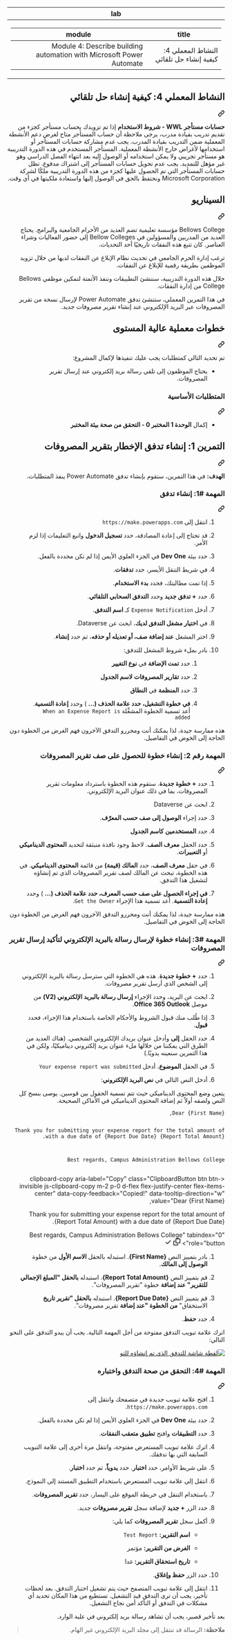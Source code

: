 <div class="Box-sc-g0xbh4-0 eoaCFS js-snippet-clipboard-copy-unpositioned undefined" data-hpc="true"><article class="markdown-body entry-content container-lg" itemprop="text"><div dir="rtl"><markdown-accessiblity-table data-catalyst=""><table>
  <thead>
  <tr>
  <th>lab</th>
  </tr>
  </thead>
  <tbody>
  <tr>
  <td><div dir="rtl"><table>
  <thead>
  <tr>
  <th>title</th>
  <th>module</th>
  </tr>
  </thead>
  <tbody>
  <tr>
  <td><div dir="rtl">النشاط المعملي 4: كيفية إنشاء حل تلقائي</div></td>
  <td><div dir="rtl">Module 4: Describe building automation with Microsoft Power Automate</div></td>
  </tr>
  </tbody>
</table>
</div></td>
  </tr>
  </tbody>
</table></markdown-accessiblity-table>

<div class="markdown-heading" dir="rtl"><h1 tabindex="-1" class="heading-element" dir="rtl">النشاط المعملي 4: كيفية إنشاء حل تلقائي</h1><a id="user-content-النشاط-المعملي-4-كيفية-إنشاء-حل-تلقائي" class="anchor" aria-label="Permalink: النشاط المعملي 4: كيفية إنشاء حل تلقائي" href="#النشاط-المعملي-4-كيفية-إنشاء-حل-تلقائي"><svg class="octicon octicon-link" viewBox="0 0 16 16" version="1.1" width="16" height="16" aria-hidden="true"><path d="m7.775 3.275 1.25-1.25a3.5 3.5 0 1 1 4.95 4.95l-2.5 2.5a3.5 3.5 0 0 1-4.95 0 .751.751 0 0 1 .018-1.042.751.751 0 0 1 1.042-.018 1.998 1.998 0 0 0 2.83 0l2.5-2.5a2.002 2.002 0 0 0-2.83-2.83l-1.25 1.25a.751.751 0 0 1-1.042-.018.751.751 0 0 1-.018-1.042Zm-4.69 9.64a1.998 1.998 0 0 0 2.83 0l1.25-1.25a.751.751 0 0 1 1.042.018.751.751 0 0 1 .018 1.042l-1.25 1.25a3.5 3.5 0 1 1-4.95-4.95l2.5-2.5a3.5 3.5 0 0 1 4.95 0 .751.751 0 0 1-.018 1.042.751.751 0 0 1-1.042.018 1.998 1.998 0 0 0-2.83 0l-2.5 2.5a1.998 1.998 0 0 0 0 2.83Z"></path></svg></a></div>
<p dir="rtl"><strong>حسابات مستأجر WWL - شروط الاستخدام</strong> إذا تم تزويدك بحساب مستأجر كجزء من تقديم تدريب بقيادة مدرب، يرجى ملاحظة أن حساب المستأجر متاح لغرض دعم الأنشطة المعملية ضمن التدريب بقيادة المدرب. يجب عدم مشاركة حسابات المستأجر أو استخدامها لأغراض خارج الأنشطة المعملية. المستأجر المستخدم في هذه الدورة التدريبية هو مستأجر تجريبي ولا يمكن استخدامه أو الوصول إليه بعد انتهاء الفصل الدراسي وهو غير مؤهل للتمديد. يجب عدم تحويل حسابات المستأجر إلى اشتراك مدفوع. تظل حسابات المستأجر التي تم الحصول عليها كجزء من هذه الدورة التدريبية ملكًا لشركة Microsoft Corporation ونحتفظ بالحق في الوصول إليها واستعادة ملكيتها في أي وقت.</p>
<div class="markdown-heading" dir="rtl"><h2 tabindex="-1" class="heading-element" dir="rtl">السيناريو</h2><a id="user-content-السيناريو" class="anchor" aria-label="Permalink: السيناريو" href="#السيناريو"><svg class="octicon octicon-link" viewBox="0 0 16 16" version="1.1" width="16" height="16" aria-hidden="true"><path d="m7.775 3.275 1.25-1.25a3.5 3.5 0 1 1 4.95 4.95l-2.5 2.5a3.5 3.5 0 0 1-4.95 0 .751.751 0 0 1 .018-1.042.751.751 0 0 1 1.042-.018 1.998 1.998 0 0 0 2.83 0l2.5-2.5a2.002 2.002 0 0 0-2.83-2.83l-1.25 1.25a.751.751 0 0 1-1.042-.018.751.751 0 0 1-.018-1.042Zm-4.69 9.64a1.998 1.998 0 0 0 2.83 0l1.25-1.25a.751.751 0 0 1 1.042.018.751.751 0 0 1 .018 1.042l-1.25 1.25a3.5 3.5 0 1 1-4.95-4.95l2.5-2.5a3.5 3.5 0 0 1 4.95 0 .751.751 0 0 1-.018 1.042.751.751 0 0 1-1.042.018 1.998 1.998 0 0 0-2.83 0l-2.5 2.5a1.998 1.998 0 0 0 0 2.83Z"></path></svg></a></div>
<p dir="rtl">Bellows College مؤسسة تعليمية تضم العديد من الأحرام الجامعية والبرامج. يحتاج العديد من المدربين والمسؤولين في Bellow Colleges إلى حضور الفعاليات وشراء العناصر. كان تتبع هذه النفقات تاريخيًا أحد التحديات.</p>
<p dir="rtl">ترغب إدارة الحرم الجامعي في تحديث نظام الإبلاغ عن النفقات لديها من خلال تزويد الموظفين بطريقة رقمية للإبلاغ عن النفقات.</p>
<p dir="rtl">خلال هذه الدورة التدريبية، سننشئ التطبيقات وننفذ الأتمتة لتمكين موظفي Bellows College من إدارة النفقات.</p>
<p dir="rtl">في هذا التمرين المعملي، ستنشئ تدفق Power Automate لإرسال نسخة من تقرير المصروفات عبر البريد الإلكتروني عند إنشاء تقرير مصروفات جديد.</p>
<div class="markdown-heading" dir="rtl"><h2 tabindex="-1" class="heading-element" dir="rtl">خطوات معملية عالية المستوى</h2><a id="user-content-خطوات-معملية-عالية-المستوى" class="anchor" aria-label="Permalink: خطوات معملية عالية المستوى" href="#خطوات-معملية-عالية-المستوى"><svg class="octicon octicon-link" viewBox="0 0 16 16" version="1.1" width="16" height="16" aria-hidden="true"><path d="m7.775 3.275 1.25-1.25a3.5 3.5 0 1 1 4.95 4.95l-2.5 2.5a3.5 3.5 0 0 1-4.95 0 .751.751 0 0 1 .018-1.042.751.751 0 0 1 1.042-.018 1.998 1.998 0 0 0 2.83 0l2.5-2.5a2.002 2.002 0 0 0-2.83-2.83l-1.25 1.25a.751.751 0 0 1-1.042-.018.751.751 0 0 1-.018-1.042Zm-4.69 9.64a1.998 1.998 0 0 0 2.83 0l1.25-1.25a.751.751 0 0 1 1.042.018.751.751 0 0 1 .018 1.042l-1.25 1.25a3.5 3.5 0 1 1-4.95-4.95l2.5-2.5a3.5 3.5 0 0 1 4.95 0 .751.751 0 0 1-.018 1.042.751.751 0 0 1-1.042.018 1.998 1.998 0 0 0-2.83 0l-2.5 2.5a1.998 1.998 0 0 0 0 2.83Z"></path></svg></a></div>
<p dir="rtl">تم تحديد التالي كمتطلبات يجب عليك تنفيذها لإكمال المشروع:</p>
<ul dir="rtl">
<li>يحتاج الموظفون إلى تلقي رسالة بريد إلكتروني عند إرسال تقرير المصروفات.</li>
</ul>
<div class="markdown-heading" dir="rtl"><h3 tabindex="-1" class="heading-element" dir="rtl">المتطلبات الأساسية</h3><a id="user-content-المتطلبات-الأساسية" class="anchor" aria-label="Permalink: المتطلبات الأساسية" href="#المتطلبات-الأساسية"><svg class="octicon octicon-link" viewBox="0 0 16 16" version="1.1" width="16" height="16" aria-hidden="true"><path d="m7.775 3.275 1.25-1.25a3.5 3.5 0 1 1 4.95 4.95l-2.5 2.5a3.5 3.5 0 0 1-4.95 0 .751.751 0 0 1 .018-1.042.751.751 0 0 1 1.042-.018 1.998 1.998 0 0 0 2.83 0l2.5-2.5a2.002 2.002 0 0 0-2.83-2.83l-1.25 1.25a.751.751 0 0 1-1.042-.018.751.751 0 0 1-.018-1.042Zm-4.69 9.64a1.998 1.998 0 0 0 2.83 0l1.25-1.25a.751.751 0 0 1 1.042.018.751.751 0 0 1 .018 1.042l-1.25 1.25a3.5 3.5 0 1 1-4.95-4.95l2.5-2.5a3.5 3.5 0 0 1 4.95 0 .751.751 0 0 1-.018 1.042.751.751 0 0 1-1.042.018 1.998 1.998 0 0 0-2.83 0l-2.5 2.5a1.998 1.998 0 0 0 0 2.83Z"></path></svg></a></div>
<ul dir="rtl">
<li>إكمال <strong>الوحدة 1 المختبر 0 - التحقق من صحة بيئة المختبر</strong></li>
</ul>
<div class="markdown-heading" dir="rtl"><h2 tabindex="-1" class="heading-element" dir="rtl">التمرين 1: إنشاء تدفق الإخطار بتقرير المصروفات</h2><a id="user-content-التمرين-1-إنشاء-تدفق-الإخطار-بتقرير-المصروفات" class="anchor" aria-label="Permalink: التمرين 1: إنشاء تدفق الإخطار بتقرير المصروفات" href="#التمرين-1-إنشاء-تدفق-الإخطار-بتقرير-المصروفات"><svg class="octicon octicon-link" viewBox="0 0 16 16" version="1.1" width="16" height="16" aria-hidden="true"><path d="m7.775 3.275 1.25-1.25a3.5 3.5 0 1 1 4.95 4.95l-2.5 2.5a3.5 3.5 0 0 1-4.95 0 .751.751 0 0 1 .018-1.042.751.751 0 0 1 1.042-.018 1.998 1.998 0 0 0 2.83 0l2.5-2.5a2.002 2.002 0 0 0-2.83-2.83l-1.25 1.25a.751.751 0 0 1-1.042-.018.751.751 0 0 1-.018-1.042Zm-4.69 9.64a1.998 1.998 0 0 0 2.83 0l1.25-1.25a.751.751 0 0 1 1.042.018.751.751 0 0 1 .018 1.042l-1.25 1.25a3.5 3.5 0 1 1-4.95-4.95l2.5-2.5a3.5 3.5 0 0 1 4.95 0 .751.751 0 0 1-.018 1.042.751.751 0 0 1-1.042.018 1.998 1.998 0 0 0-2.83 0l-2.5 2.5a1.998 1.998 0 0 0 0 2.83Z"></path></svg></a></div>
<p dir="rtl"><strong>الهدف:</strong> في هذا التمرين، ستقوم بإنشاء تدفق Power Automate ينفذ المتطلبات.</p>
<div class="markdown-heading" dir="rtl"><h3 tabindex="-1" class="heading-element" dir="rtl">المهمة #1: إنشاء تدفق</h3><a id="user-content-المهمة-1-إنشاء-تدفق" class="anchor" aria-label="Permalink: المهمة #1: إنشاء تدفق" href="#المهمة-1-إنشاء-تدفق"><svg class="octicon octicon-link" viewBox="0 0 16 16" version="1.1" width="16" height="16" aria-hidden="true"><path d="m7.775 3.275 1.25-1.25a3.5 3.5 0 1 1 4.95 4.95l-2.5 2.5a3.5 3.5 0 0 1-4.95 0 .751.751 0 0 1 .018-1.042.751.751 0 0 1 1.042-.018 1.998 1.998 0 0 0 2.83 0l2.5-2.5a2.002 2.002 0 0 0-2.83-2.83l-1.25 1.25a.751.751 0 0 1-1.042-.018.751.751 0 0 1-.018-1.042Zm-4.69 9.64a1.998 1.998 0 0 0 2.83 0l1.25-1.25a.751.751 0 0 1 1.042.018.751.751 0 0 1 .018 1.042l-1.25 1.25a3.5 3.5 0 1 1-4.95-4.95l2.5-2.5a3.5 3.5 0 0 1 4.95 0 .751.751 0 0 1-.018 1.042.751.751 0 0 1-1.042.018 1.998 1.998 0 0 0-2.83 0l-2.5 2.5a1.998 1.998 0 0 0 0 2.83Z"></path></svg></a></div>
<ol dir="rtl">
<li>
<p dir="rtl">انتقل إلى <code>https://make.powerapps.com</code></p>
</li>
<li>
<p dir="rtl">قد تحتاج إلى إعادة المصادقة، حدد <strong>تسجيل الدخول</strong> واتبع التعليمات إذا لزم الأمر.</p>
</li>
<li>
<p dir="rtl">حدد بيئة <strong>Dev One</strong> في الجزء العلوي الأيمن إذا لم تكن محددة بالفعل.</p>
</li>
<li>
<p dir="rtl">في شريط التنقل الأيسر، حدد <strong>تدفقات</strong>.</p>
</li>
<li>
<p dir="rtl">إذا تمت مطالبتك، فحدد <strong>بدء الاستخدام</strong>.</p>
</li>
<li>
<p dir="rtl">حدد <strong>+ تدفق جديد</strong> وحدد <strong>التدفق السحابي التلقائي</strong>.</p>
</li>
<li>
<p dir="rtl">أدخل <code>Expense Notification</code> كـ <strong>اسم التدفق</strong>.</p>
</li>
<li>
<p dir="rtl">في <strong>اختيار مشغل التدفق لديك</strong>، ابحث عن Dataverse.</p>
</li>
<li>
<p dir="rtl">اختر المشغل <strong>عند إضافة صف، أو تعديله أو حذفه</strong>، ثم حدد <strong>إنشاء</strong>.</p>
</li>
<li>
<p dir="rtl">بادر بملء شروط المشغل للتدفق:</p>
<ol dir="rtl">
<li>
<p dir="rtl">حدد <strong>تمت الإضافة</strong> في <strong>نوع التغيير</strong></p>
</li>
<li>
<p dir="rtl">حدد <strong>تقارير المصروفات</strong> <strong>لاسم الجدول</strong></p>
</li>
<li>
<p dir="rtl">حدد <strong>المنظمة</strong> في <strong>النطاق</strong></p>
</li>
<li>
<p dir="rtl"><strong>في خطوة التشغيل، حدد علامة الحذف (...</strong> ) وحدد <strong>إعادة التسمية</strong>. أعد تسمية الخطوة المشغِّلة <code>When an Expense Report is added</code></p>
</li>
</ol>
</li>
</ol>
<p dir="rtl">هذه ممارسة جيدة، لذا يمكنك أنت ومحررو التدفق الآخرون فهم الغرض من الخطوة دون الحاجة إلى الخوض في التفاصيل.</p>
<div class="markdown-heading" dir="rtl"><h3 tabindex="-1" class="heading-element" dir="rtl">المهمة رقم 2: إنشاء خطوة للحصول على صف تقرير المصروفات</h3><a id="user-content-المهمة-رقم-2-إنشاء-خطوة-للحصول-على-صف-تقرير-المصروفات" class="anchor" aria-label="Permalink: المهمة رقم 2: إنشاء خطوة للحصول على صف تقرير المصروفات" href="#المهمة-رقم-2-إنشاء-خطوة-للحصول-على-صف-تقرير-المصروفات"><svg class="octicon octicon-link" viewBox="0 0 16 16" version="1.1" width="16" height="16" aria-hidden="true"><path d="m7.775 3.275 1.25-1.25a3.5 3.5 0 1 1 4.95 4.95l-2.5 2.5a3.5 3.5 0 0 1-4.95 0 .751.751 0 0 1 .018-1.042.751.751 0 0 1 1.042-.018 1.998 1.998 0 0 0 2.83 0l2.5-2.5a2.002 2.002 0 0 0-2.83-2.83l-1.25 1.25a.751.751 0 0 1-1.042-.018.751.751 0 0 1-.018-1.042Zm-4.69 9.64a1.998 1.998 0 0 0 2.83 0l1.25-1.25a.751.751 0 0 1 1.042.018.751.751 0 0 1 .018 1.042l-1.25 1.25a3.5 3.5 0 1 1-4.95-4.95l2.5-2.5a3.5 3.5 0 0 1 4.95 0 .751.751 0 0 1-.018 1.042.751.751 0 0 1-1.042.018 1.998 1.998 0 0 0-2.83 0l-2.5 2.5a1.998 1.998 0 0 0 0 2.83Z"></path></svg></a></div>
<ol dir="rtl">
<li>
<p dir="rtl">حدد <strong>+ خطوة جديدة</strong>. ستقوم هذه الخطوة باسترداد معلومات تقرير المصروفات، بما في ذلك عنوان البريد الإلكتروني.</p>
</li>
<li>
<p dir="rtl">ابحث عن Dataverse</p>
</li>
<li>
<p dir="rtl">حدد إجراء <strong>الوصول إلى صف حسب المعرّف</strong>.</p>
</li>
<li>
<p dir="rtl">حدد <strong>المستخدمين</strong> <strong>كاسم الجدول</strong></p>
</li>
<li>
<p dir="rtl">حدد الحقل <strong>معرف الصف</strong>. لاحظ وجود نافذة منبثقة لتحديد <strong>المحتوى الديناميكي</strong> أو <strong>التعبيرات</strong>.</p>
</li>
<li>
<p dir="rtl">في حقل <strong>معرف الصف</strong>، حدد <strong>المالك (قيمة)</strong> من قائمة <strong>المحتوى الديناميكي</strong>. في هذه الخطوة، تبحث عن المالك لصف تقرير المصروفات الذي تم إنشاؤه لتشغيل هذا التدفق.</p>
</li>
<li>
<p dir="rtl"><strong>في إجراء الحصول على صف حسب المعرف، حدد علامة الحذف (...</strong> ) وحدد <strong>إعادة التسمية</strong>. أعد تسمية هذا الإجراء <code>Get the Owner</code>.</p>
</li>
</ol>
<p dir="rtl">هذه ممارسة جيدة، لذا يمكنك أنت ومحررو التدفق الآخرون فهم الغرض من الخطوة دون الحاجة إلى الخوض في التفاصيل.</p>
<div class="markdown-heading" dir="rtl"><h3 tabindex="-1" class="heading-element" dir="rtl">المهمة #3: إنشاء خطوة لإرسال رسالة بالبريد الإلكتروني لتأكيد إرسال تقرير المصروفات</h3><a id="user-content-المهمة-3-إنشاء-خطوة-لإرسال-رسالة-بالبريد-الإلكتروني-لتأكيد-إرسال-تقرير-المصروفات" class="anchor" aria-label="Permalink: المهمة #3: إنشاء خطوة لإرسال رسالة بالبريد الإلكتروني لتأكيد إرسال تقرير المصروفات" href="#المهمة-3-إنشاء-خطوة-لإرسال-رسالة-بالبريد-الإلكتروني-لتأكيد-إرسال-تقرير-المصروفات"><svg class="octicon octicon-link" viewBox="0 0 16 16" version="1.1" width="16" height="16" aria-hidden="true"><path d="m7.775 3.275 1.25-1.25a3.5 3.5 0 1 1 4.95 4.95l-2.5 2.5a3.5 3.5 0 0 1-4.95 0 .751.751 0 0 1 .018-1.042.751.751 0 0 1 1.042-.018 1.998 1.998 0 0 0 2.83 0l2.5-2.5a2.002 2.002 0 0 0-2.83-2.83l-1.25 1.25a.751.751 0 0 1-1.042-.018.751.751 0 0 1-.018-1.042Zm-4.69 9.64a1.998 1.998 0 0 0 2.83 0l1.25-1.25a.751.751 0 0 1 1.042.018.751.751 0 0 1 .018 1.042l-1.25 1.25a3.5 3.5 0 1 1-4.95-4.95l2.5-2.5a3.5 3.5 0 0 1 4.95 0 .751.751 0 0 1-.018 1.042.751.751 0 0 1-1.042.018 1.998 1.998 0 0 0-2.83 0l-2.5 2.5a1.998 1.998 0 0 0 0 2.83Z"></path></svg></a></div>
<ol dir="rtl">
<li>
<p dir="rtl">حدد <strong>+ خطوة جديدة</strong>. هذه هي الخطوة التي سترسل رسالة بالبريد الإلكتروني إلى الشخص الذي أرسل تقرير مصروفات.</p>
</li>
<li>
<p dir="rtl">ابحث عن البريد، وحدد الإجراء <strong>إرسال رسالة بالبريد الإلكتروني (V2)</strong> من موصل <strong>Office 365 Outlook</strong>.</p>
</li>
<li>
<p dir="rtl">إذا طُلب منك قبول الشروط والأحكام الخاصة باستخدام هذا الإجراء، فحدد <strong>قبول</strong>.</p>
</li>
<li>
<p dir="rtl">حدد الحقل <strong>إلى</strong> وأدخل عنوان بريدك الإلكتروني الشخصي. (هناك العديد من الطرق التي يمكننا من خلالها ملء عنوان بريد إلكتروني ديناميكيًا، ولكن في هذا التمرين سنعينه يدويًا.)</p>
</li>
<li>
<p dir="rtl">في الحقل <strong>الموضوع</strong>، أدخل <code>Your expense report was submitted</code></p>
</li>
<li>
<p dir="rtl">أدخل النص التالي في <strong>نص البريد الإلكتروني</strong>:</p>
</li>
</ol>
<p dir="rtl">يتعين وضع المحتوى الديناميكي حيث تتم تسمية الحقول بين قوسين. يوصى بنسخ كل النص ولصقه أولاً ثم إضافة المحتوى الديناميكي في الأماكن الصحيحة.</p>
<div class="snippet-clipboard-content notranslate position-relative overflow-auto"><pre class="notranslate"><code>Dear {First Name},

Thank you for submitting your expense report for the total amount of {Report Total Amount} with a due date of {Report Due Date}.

 
Best regards,
Campus Administration
Bellows College
</code></pre><div class="zeroclipboard-container">
    <clipboard-copy aria-label="Copy" class="ClipboardButton btn btn-invisible js-clipboard-copy m-2 p-0 d-flex flex-justify-center flex-items-center" data-copy-feedback="Copied!" data-tooltip-direction="w" value="Dear {First Name},

Thank you for submitting your expense report for the total amount of {Report Total Amount} with a due date of {Report Due Date}.

 
Best regards,
Campus Administration
Bellows College" tabindex="0" role="button">
      <svg aria-hidden="true" height="16" viewBox="0 0 16 16" version="1.1" width="16" data-view-component="true" class="octicon octicon-copy js-clipboard-copy-icon">
    <path d="M0 6.75C0 5.784.784 5 1.75 5h1.5a.75.75 0 0 1 0 1.5h-1.5a.25.25 0 0 0-.25.25v7.5c0 .138.112.25.25.25h7.5a.25.25 0 0 0 .25-.25v-1.5a.75.75 0 0 1 1.5 0v1.5A1.75 1.75 0 0 1 9.25 16h-7.5A1.75 1.75 0 0 1 0 14.25Z"></path><path d="M5 1.75C5 .784 5.784 0 6.75 0h7.5C15.216 0 16 .784 16 1.75v7.5A1.75 1.75 0 0 1 14.25 11h-7.5A1.75 1.75 0 0 1 5 9.25Zm1.75-.25a.25.25 0 0 0-.25.25v7.5c0 .138.112.25.25.25h7.5a.25.25 0 0 0 .25-.25v-7.5a.25.25 0 0 0-.25-.25Z"></path>
</svg>
      <svg aria-hidden="true" height="16" viewBox="0 0 16 16" version="1.1" width="16" data-view-component="true" class="octicon octicon-check js-clipboard-check-icon color-fg-success d-none">
    <path d="M13.78 4.22a.75.75 0 0 1 0 1.06l-7.25 7.25a.75.75 0 0 1-1.06 0L2.22 9.28a.751.751 0 0 1 .018-1.042.751.751 0 0 1 1.042-.018L6 10.94l6.72-6.72a.75.75 0 0 1 1.06 0Z"></path>
</svg>
    </clipboard-copy>
  </div></div>
<ol dir="rtl">
<li>
<p dir="rtl">بادر بتمييز النص <strong>{First Name}</strong>. استبدله بالحقل <strong>الاسم الأول</strong> من خطوة <strong>الوصول إلى المالك</strong>.</p>
</li>
<li>
<p dir="rtl">قم بتمييز النص <strong>{Report Total Amount}</strong>. استبدله <strong>بالحقل "المبلغ الإجمالي للتقرير" عند إضافة</strong> خطوة "تقرير المصروفات".</p>
</li>
<li>
<p dir="rtl">قم بتمييز النص <strong>{Report Due Date}</strong>. استبدله <strong>بالحقل "تقرير تاريخ</strong> الاستحقاق" <strong>من الخطوة "عند إضافة</strong> تقرير مصروفات".</p>
</li>
<li>
<p dir="rtl">حدد <strong>حفظ</strong>.</p>
</li>
</ol>
<p dir="rtl">اترك علامة تبويب التدفق مفتوحة من أجل المهمة التالية. يجب أن يبدو التدفق على النحو التالي:</p>
<p dir="rtl"><a target="_blank" rel="noopener noreferrer" href="https://github.com/MicrosoftLearning/PL-900-Microsoft-Power-Platform-Fundamentals.ar-sa/blob/OLPRODLOC/Instructions/Labs/media/lab-4-create-an-automated-solution-01.png"><img src="https://github.com/MicrosoftLearning/PL-900-Microsoft-Power-Platform-Fundamentals.ar-sa/blob/OLPRODLOC/Instructions/Labs/media/lab-4-create-an-automated-solution-01.png" alt="لقطة شاشة للتدفق الذي تم إنشاؤه للتو" style="max-width: 100%;"></a></p>
<div class="markdown-heading" dir="rtl"><h3 tabindex="-1" class="heading-element" dir="rtl">المهمة #4: التحقق من صحة التدفق واختباره</h3><a id="user-content-المهمة-4-التحقق-من-صحة-التدفق-واختباره" class="anchor" aria-label="Permalink: المهمة #4: التحقق من صحة التدفق واختباره" href="#المهمة-4-التحقق-من-صحة-التدفق-واختباره"><svg class="octicon octicon-link" viewBox="0 0 16 16" version="1.1" width="16" height="16" aria-hidden="true"><path d="m7.775 3.275 1.25-1.25a3.5 3.5 0 1 1 4.95 4.95l-2.5 2.5a3.5 3.5 0 0 1-4.95 0 .751.751 0 0 1 .018-1.042.751.751 0 0 1 1.042-.018 1.998 1.998 0 0 0 2.83 0l2.5-2.5a2.002 2.002 0 0 0-2.83-2.83l-1.25 1.25a.751.751 0 0 1-1.042-.018.751.751 0 0 1-.018-1.042Zm-4.69 9.64a1.998 1.998 0 0 0 2.83 0l1.25-1.25a.751.751 0 0 1 1.042.018.751.751 0 0 1 .018 1.042l-1.25 1.25a3.5 3.5 0 1 1-4.95-4.95l2.5-2.5a3.5 3.5 0 0 1 4.95 0 .751.751 0 0 1-.018 1.042.751.751 0 0 1-1.042.018 1.998 1.998 0 0 0-2.83 0l-2.5 2.5a1.998 1.998 0 0 0 0 2.83Z"></path></svg></a></div>
<ol dir="rtl">
<li>
<p dir="rtl">افتح علامة تبويب جديدة في متصفحك وانتقل إلى <code>https://make.powerapps.com</code>.</p>
</li>
<li>
<p dir="rtl">حدد بيئة <strong>Dev One</strong> في الجزء العلوي الأيمن إذا لم تكن محددة بالفعل.</p>
</li>
<li>
<p dir="rtl">حدد <strong>التطبيقات</strong> وافتح <strong>تطبيق متعقب النفقات</strong>.</p>
</li>
<li>
<p dir="rtl">اترك علامة تبويب المستعرض مفتوحة، وانتقل مرة أخرى إلى علامة التبويب السابقة التي بها تدفقك.</p>
</li>
<li>
<p dir="rtl">على شريط الأوامر، حدد <strong>اختبار</strong>. حدد <strong>يدوياً</strong>، ثم حدد <strong>اختبار</strong>.</p>
</li>
<li>
<p dir="rtl">انتقل إلى علامة تبويب المستعرض باستخدام التطبيق المستند إلى النموذج.</p>
</li>
<li>
<p dir="rtl">باستخدام التنقل في خريطة الموقع على اليسار، حدد <strong>تقرير المصروفات</strong>.</p>
</li>
<li>
<p dir="rtl">حدد الزر <strong>+ جديد</strong> لإضافة سجل <strong>تقرير مصروفات</strong> جديد.</p>
</li>
<li>
<p dir="rtl">أكمل سجل <strong>تقرير المصروفات</strong> كما يلي:</p>
<ul dir="rtl">
<li>
<p dir="rtl"><strong>اسم التقرير:</strong> <code>Test Report</code></p>
</li>
<li>
<p dir="rtl"><strong>الغرض من التقرير:</strong> مؤتمر</p>
</li>
<li>
<p dir="rtl"><strong>تاريخ استحقاق التقرير:</strong> غدا</p>
</li>
</ul>
</li>
<li>
<p dir="rtl">حدد الزر <strong>حفظ وإغلاق</strong>.</p>
</li>
<li>
<p dir="rtl">انتقل إلى علامة تبويب المتصفح حيث يتم تشغيل اختبار التدفق. بعد لحظات تأخير، يجب أن ترى التدفق قيد التشغيل. تستطيع من هذا المكان تحديد أي مشكلات في التدفق أو التأكد أمن نجاح التشغيل.</p>
</li>
</ol>
<p dir="rtl">بعد تأخير قصير، يجب أن تشاهد رسالة بريد إلكتروني في علبة الوارد.</p>
<blockquote>
<p dir="rtl"><strong>ملاحظة:</strong> الرسالة قد تنتقل إلى مجلد البريد الإلكتروني غير الهام.</p>
</blockquote>
</article></div>
